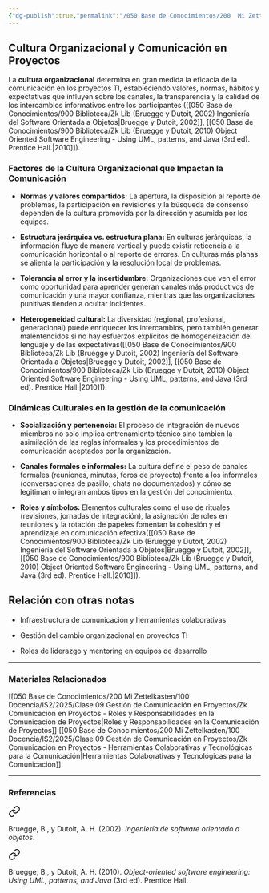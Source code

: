 ```yaml
---
{"dg-publish":true,"permalink":"/050 Base de Conocimientos/200  Mi Zettelkasten/100 Docencia/IS2/2025/Clase 09 Gestión de Comunicación en Proyectos/Zk Comunicación en Proyectos - Cultura Organizacional y Comunicación en Proyectos/","tags":["#definir"]}
---
```


## Cultura Organizacional y Comunicación en Proyectos

La **cultura organizacional** determina en gran medida la eficacia de la comunicación en los proyectos TI, estableciendo valores, normas, hábitos y expectativas que influyen sobre los canales, la transparencia y la calidad de los intercambios informativos entre los participantes ([[050 Base de Conocimientos/900 Biblioteca/Zk Lib (Bruegge y Dutoit, 2002) Ingeniería del Software Orientada a Objetos\|Bruegge y Dutoit, 2002]], [[050 Base de Conocimientos/900 Biblioteca/Zk Lib (Bruegge y Dutoit, 2010) Object Oriented Software Engineering -  Using UML, patterns, and Java (3rd ed). Prentice Hall.\|2010]]).

### Factores de la Cultura Organizacional que Impactan la Comunicación

- **Normas y valores compartidos:** La apertura, la disposición al reporte de problemas, la participación en revisiones y la búsqueda de consenso dependen de la cultura promovida por la dirección y asumida por los equipos.
    
- **Estructura jerárquica vs. estructura plana:** En culturas jerárquicas, la información fluye de manera vertical y puede existir reticencia a la comunicación horizontal o al reporte de errores. En culturas más planas se alienta la participación y la resolución local de problemas.
    
- **Tolerancia al error y la incertidumbre:** Organizaciones que ven el error como oportunidad para aprender generan canales más productivos de comunicación y una mayor confianza, mientras que las organizaciones punitivas tienden a ocultar incidentes.
    
- **Heterogeneidad cultural:** La diversidad (regional, profesional, generacional) puede enriquecer los intercambios, pero también generar malentendidos si no hay esfuerzos explícitos de homogeneización del lenguaje y de las expectativas([[050 Base de Conocimientos/900 Biblioteca/Zk Lib (Bruegge y Dutoit, 2002) Ingeniería del Software Orientada a Objetos\|Bruegge y Dutoit, 2002]], [[050 Base de Conocimientos/900 Biblioteca/Zk Lib (Bruegge y Dutoit, 2010) Object Oriented Software Engineering -  Using UML, patterns, and Java (3rd ed). Prentice Hall.\|2010]]).
    

### Dinámicas Culturales en la gestión de la comunicación

- **Socialización y pertenencia:** El proceso de integración de nuevos miembros no solo implica entrenamiento técnico sino también la asimilación de las reglas informales y los procedimientos de comunicación aceptados por la organización.
    
- **Canales formales e informales:** La cultura define el peso de canales formales (reuniones, minutas, foros de proyecto) frente a los informales (conversaciones de pasillo, chats no documentados) y cómo se legitiman o integran ambos tipos en la gestión del conocimiento.
    
- **Roles y símbolos:** Elementos culturales como el uso de rituales (revisiones, jornadas de integración), la asignación de roles en reuniones y la rotación de papeles fomentan la cohesión y el aprendizaje en comunicación efectiva([[050 Base de Conocimientos/900 Biblioteca/Zk Lib (Bruegge y Dutoit, 2002) Ingeniería del Software Orientada a Objetos\|Bruegge y Dutoit, 2002]], [[050 Base de Conocimientos/900 Biblioteca/Zk Lib (Bruegge y Dutoit, 2010) Object Oriented Software Engineering -  Using UML, patterns, and Java (3rd ed). Prentice Hall.\|2010]]).

## Relación con otras notas

- Infraestructura de comunicación y herramientas colaborativas
    
- Gestión del cambio organizacional en proyectos TI
    
- Roles de liderazgo y mentoring en equipos de desarrollo
    
---
### Materiales Relacionados
[[050 Base de Conocimientos/200  Mi Zettelkasten/100 Docencia/IS2/2025/Clase 09 Gestión de Comunicación en Proyectos/Zk Comunicación en Proyectos - Roles y Responsabilidades en la Comunicación de Proyectos\|Roles y Responsabilidades en la Comunicación de Proyectos]]
[[050 Base de Conocimientos/200  Mi Zettelkasten/100 Docencia/IS2/2025/Clase 09 Gestión de Comunicación en Proyectos/Zk Comunicación en Proyectos - Herramientas Colaborativas y Tecnológicas para la Comunicación\|Herramientas Colaborativas y Tecnológicas para la Comunicación]]

---
### Referencias

<div class="transclusion internal-embed is-loaded"><a class="markdown-embed-link" href="/050 Base de Conocimientos/900 Biblioteca/Zk Lib (Bruegge y Dutoit, 2002) Ingeniería del Software Orientada a Objetos/#921cfa" aria-label="Open link"><svg xmlns="http://www.w3.org/2000/svg" width="24" height="24" viewBox="0 0 24 24" fill="none" stroke="currentColor" stroke-width="2" stroke-linecap="round" stroke-linejoin="round" class="svg-icon lucide-link"><path d="M10 13a5 5 0 0 0 7.54.54l3-3a5 5 0 0 0-7.07-7.07l-1.72 1.71"></path><path d="M14 11a5 5 0 0 0-7.54-.54l-3 3a5 5 0 0 0 7.07 7.07l1.71-1.71"></path></svg></a><div class="markdown-embed">



Bruegge, B., y Dutoit, A. H. (2002). _Ingeniería de software orientado a objetos_. 

</div></div>


<div class="transclusion internal-embed is-loaded"><a class="markdown-embed-link" href="/050 Base de Conocimientos/900 Biblioteca/Zk Lib (Bruegge y Dutoit, 2010) Object Oriented Software Engineering -  Using UML, patterns, and Java (3rd ed). Prentice Hall./#157cb0" aria-label="Open link"><svg xmlns="http://www.w3.org/2000/svg" width="24" height="24" viewBox="0 0 24 24" fill="none" stroke="currentColor" stroke-width="2" stroke-linecap="round" stroke-linejoin="round" class="svg-icon lucide-link"><path d="M10 13a5 5 0 0 0 7.54.54l3-3a5 5 0 0 0-7.07-7.07l-1.72 1.71"></path><path d="M14 11a5 5 0 0 0-7.54-.54l-3 3a5 5 0 0 0 7.07 7.07l1.71-1.71"></path></svg></a><div class="markdown-embed">



Bruegge, B., y Dutoit, A. H. (2010). _Object-oriented software engineering: Using UML, patterns, and Java_ (3rd ed). Prentice Hall. 

</div></div>

